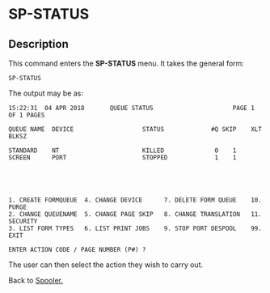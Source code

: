 # SP-STATUS

<PageHeader />

## Description

This command enters the **SP-STATUS** menu. It takes the general form:

```
SP-STATUS
```

The output may be as:

```
15:22:31  04 APR 2018       QUEUE STATUS                      PAGE 1 OF 1 PAGES

QUEUE NAME  DEVICE                   STATUS             #Q SKIP    XLT    BLKSZ

STANDARD    NT                       KILLED              0    1
SCREEN      PORT                     STOPPED             1    1





1. CREATE FORMQUEUE  4. CHANGE DEVICE      7. DELETE FORM QUEUE    10. PURGE
2. CHANGE QUEUENAME  5. CHANGE PAGE SKIP   8. CHANGE TRANSLATION   11. SECURITY
3. LIST FORM TYPES   6. LIST PRINT JOBS    9. STOP PORT DESPOOL    99. EXIT

ENTER ACTION CODE / PAGE NUMBER (P#) ?
```

The user can then select the action they wish to carry out.

Back to [Spooler.](./../jbase-spooler)

  
<PageFooter />
